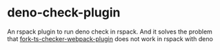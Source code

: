 # deno-check-plugin
An rspack plugin to run deno check in rspack. And it solves the problem that [fork-ts-checker-webpack-plugin](https://github.com/TypeStrong/fork-ts-checker-webpack-plugin) does not work in rspack with deno 
